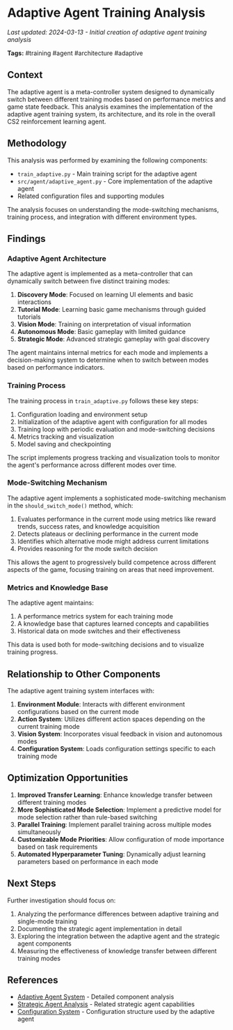 # Adaptive Agent Training Analysis

*Last updated: 2024-03-13 - Initial creation of adaptive agent training analysis*

**Tags:** #training #agent #architecture #adaptive

## Context

The adaptive agent is a meta-controller system designed to dynamically switch between different training modes based on performance metrics and game state feedback. This analysis examines the implementation of the adaptive agent training system, its architecture, and its role in the overall CS2 reinforcement learning agent.

## Methodology

This analysis was performed by examining the following components:
- `train_adaptive.py` - Main training script for the adaptive agent
- `src/agent/adaptive_agent.py` - Core implementation of the adaptive agent
- Related configuration files and supporting modules

The analysis focuses on understanding the mode-switching mechanisms, training process, and integration with different environment types.

## Findings

### Adaptive Agent Architecture

The adaptive agent is implemented as a meta-controller that can dynamically switch between five distinct training modes:

1. **Discovery Mode**: Focused on learning UI elements and basic interactions
2. **Tutorial Mode**: Learning basic game mechanisms through guided tutorials
3. **Vision Mode**: Training on interpretation of visual information
4. **Autonomous Mode**: Basic gameplay with limited guidance
5. **Strategic Mode**: Advanced strategic gameplay with goal discovery

The agent maintains internal metrics for each mode and implements a decision-making system to determine when to switch between modes based on performance indicators.

### Training Process

The training process in `train_adaptive.py` follows these key steps:

1. Configuration loading and environment setup
2. Initialization of the adaptive agent with configuration for all modes
3. Training loop with periodic evaluation and mode-switching decisions
4. Metrics tracking and visualization
5. Model saving and checkpointing

The script implements progress tracking and visualization tools to monitor the agent's performance across different modes over time.

### Mode-Switching Mechanism

The adaptive agent implements a sophisticated mode-switching mechanism in the `should_switch_mode()` method, which:

1. Evaluates performance in the current mode using metrics like reward trends, success rates, and knowledge acquisition
2. Detects plateaus or declining performance in the current mode
3. Identifies which alternative mode might address current limitations
4. Provides reasoning for the mode switch decision

This allows the agent to progressively build competence across different aspects of the game, focusing training on areas that need improvement.

### Metrics and Knowledge Base

The adaptive agent maintains:

1. A performance metrics system for each training mode
2. A knowledge base that captures learned concepts and capabilities
3. Historical data on mode switches and their effectiveness

This data is used both for mode-switching decisions and to visualize training progress.

## Relationship to Other Components

The adaptive agent training system interfaces with:

1. **Environment Module**: Interacts with different environment configurations based on the current mode
2. **Action System**: Utilizes different action spaces depending on the current training mode
3. **Vision System**: Incorporates visual feedback in vision and autonomous modes
4. **Configuration System**: Loads configuration settings specific to each training mode

## Optimization Opportunities

1. **Improved Transfer Learning**: Enhance knowledge transfer between different training modes
2. **More Sophisticated Mode Selection**: Implement a predictive model for mode selection rather than rule-based switching
3. **Parallel Training**: Implement parallel training across multiple modes simultaneously
4. **Customizable Mode Priorities**: Allow configuration of mode importance based on task requirements
5. **Automated Hyperparameter Tuning**: Dynamically adjust learning parameters based on performance in each mode

## Next Steps

Further investigation should focus on:

1. Analyzing the performance differences between adaptive training and single-mode training
2. Documenting the strategic agent implementation in detail
3. Exploring the integration between the adaptive agent and the strategic agent components
4. Measuring the effectiveness of knowledge transfer between different training modes

## References

- [Adaptive Agent System](../components/adaptive_agent.md) - Detailed component analysis
- [Strategic Agent Analysis](../components/strategic_agent.md) - Related strategic agent capabilities
- [Configuration System](../architecture/configuration_system.md) - Configuration structure used by the adaptive agent 